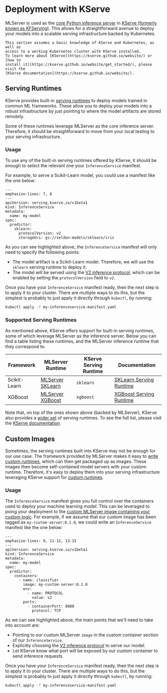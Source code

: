# Deployment with KServe

MLServer is used as the [core Python inference
server](https://kserve.github.io/website/modelserving/v1beta1/sklearn/v2/) in
[KServe (formerly known as KFServing)](https://kserve.github.io/website/).
This allows for a straightforward avenue to deploy your models into a scalable
serving infrastructure backed by Kubernetes.

```{note}
This section assumes a basic knowledge of KServe and Kubernetes, as well as
access to a working Kubernetes cluster with KServe installed.
To learn more about [KServe](https://kserve.github.io/website/) or [how to
install it](https://kserve.github.io/website/get_started/), please visit the
[KServe documentation](https://kserve.github.io/website/).
```

## Serving Runtimes

KServe provides built-in [serving
runtimes](https://kserve.github.io/website/modelserving/v1beta1/serving_runtime/)
to deploy models trained in common ML frameworks.
These allow you to deploy your models into a robust infrastructure by just
pointing to where the model artifacts are stored remotely.

Some of these runtimes leverage MLServer as the core inference server.
Therefore, it should be straightforward to move from your local testing to your
serving infrastructure.

### Usage

To use any of the built-in serving runtimes offered by KServe, it should be
enough to select the relevant one your `InferenceService` manifest.

For example, to serve a Scikit-Learn model, you could use a manifest like the
one below:

```{code-block} yaml
---
emphasize-lines: 7, 8
---
apiVersion: serving.kserve.io/v1beta1
kind: InferenceService
metadata:
  name: my-model
spec:
  predictor:
    sklearn:
      protocolVersion: v2
      storageUri: gs://seldon-models/sklearn/iris
```

As you can see highlighted above, the `InferenceService` manifest will only
need to specify the following points:

- The model artifact is a Scikit-Learn model. Therefore, we will use the
  `sklearn` serving runtime to deploy it.
- The model will be served using the [V2 inference
  protocol](https://kserve.github.io/website/modelserving/inference_api/),
  which can be enabled by setting the `protocolVersion` field to `v2`.

Once you have your `InferenceService` manifest ready, then the next step is to
apply it to your cluster.
There are multiple ways to do this, but the simplest is probably to just apply
it directly through `kubectl`, by running:

```bash
kubectl apply -f my-inferenceservice-manifest.yaml
```

### Supported Serving Runtimes

As mentioned above, KServe offers support for built-in serving runtimes, some
of which leverage MLServer as the inference server.
Below you can find a table listing these runtimes, and the MLServer inference
runtime that they correspond to.

| Framework    | MLServer Runtime                           | KServe Serving Runtime | Documentation                                                                                |
| ------------ | ------------------------------------------ | ---------------------- | -------------------------------------------------------------------------------------------- |
| Scikit-Learn | [MLServer SKLearn](../../runtimes/sklearn) | `sklearn`              | [SKLearn Serving Runtime](https://kserve.github.io/website/modelserving/v1beta1/sklearn/v2/) |
| XGBoost      | [MLServer XGBoost](../../runtimes/xgboost) | `xgboost`              | [XGBoost Serving Runtime](https://kserve.github.io/website/modelserving/v1beta1/xgboost/)    |

Note that, on top of the ones shown above (backed by MLServer), KServe also
provides a [wider
set](https://kserve.github.io/website/modelserving/v1beta1/serving_runtime/) of
serving runtimes.
To see the full list, please visit the [KServe
documentation](https://kserve.github.io/website/modelserving/v1beta1/serving_runtime/).

## Custom Images

Sometimes, the serving runtimes built into KServe may not be enough for our use
case.
The framework provided by MLServer makes it easy to [write custom
runtimes](../../runtimes/custom), which can then get packaged up as images.
These images then become self-contained model servers with your custom runtime.
Therefore, it's easy to deploy them into your serving infrastructure leveraging
KServe support for [custom
runtimes](https://kserve.github.io/website/modelserving/v1beta1/custom/custom_model/#deploy-the-custom-predictor-on-kserve).

### Usage

The `InferenceService` manifest gives you full control over the containers used
to deploy your machine learning model.
This can be leveraged to poing your deployment to the [custom MLServer image
containing your custom logic](../../runtimes/custom).
For example, if we assume that our custom image has been tagged as
`my-custom-server:0.1.0`, we could write an `InferenceService` manifest like
the one below:

```{code-block} yaml
---
emphasize-lines: 9, 11-12, 13-15
---
apiVersion: serving.kserve.io/v1beta1
kind: InferenceService
metadata:
  name: my-model
spec:
  predictor:
    containers:
      - name: classifier
        image: my-custom-server:0.1.0
        env:
          - name: PROTOCOL
            value: v2
        ports:
          - containerPort: 8080
            protocol: TCP
```

As we can see highlighted above, the main points that we'll need to take into
account are:

- Pointing to our custom MLServer `image` in the custom container section of
  our `InferenceService`.
- Explicitly choosing the [V2 inference
  protocol](https://kserve.github.io/website/modelserving/inference_api/) to
  serve our model.
- Let KServe know what port will be exposed by our custom container to send
  inference requests.

Once you have your `InferenceService` manifest ready, then the next step is to
apply it to your cluster.
There are multiple ways to do this, but the simplest is probably to just apply
it directly through `kubectl`, by running:

```bash
kubectl apply -f my-inferenceservice-manifest.yaml
```
